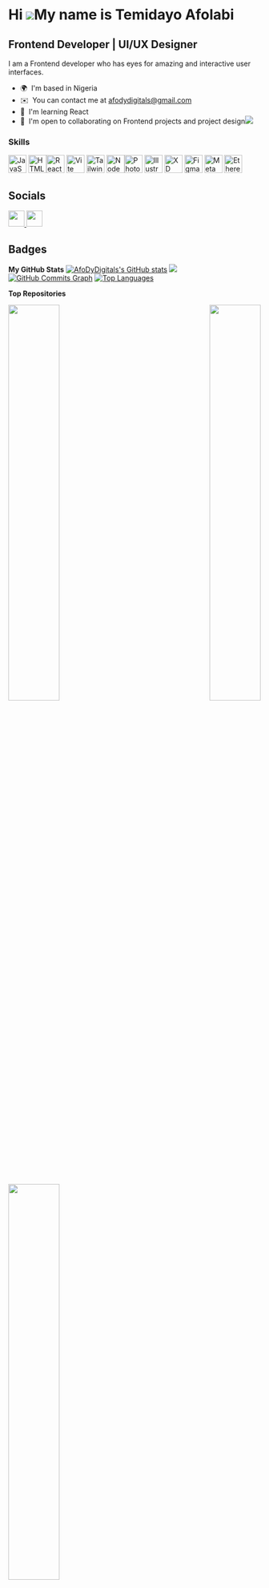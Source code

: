 # Hi ![](https://user-images.githubusercontent.com/18350557/176309783-0785949b-9127-417c-8b55-ab5a4333674e.gif)My name is Temidayo Afolabi

## Frontend Developer | UI/UX Designer

I am a Frontend developer who has eyes for amazing and interactive user interfaces.

- 🌍  I'm based in Nigeria
- ✉️  You can contact me at [afodydigitals@gmail.com](mailto:afodydigitals@gmail.com)
- 🧠  I'm learning React
- 🤝  I'm open to collaborating on Frontend projects and project design<a href="https://www.github.com/AfoDyDigitals" target="_blank" rel="noreferrer"><img src="https://img.shields.io/github/followers/AfoDyDigitals?logo=github&style=for-the-badge&color=facc15&labelColor=1c1917" /></a>
                  
### Skills
<p align="left">
    <a href="https://developer.mozilla.org/en-US/docs/Web/JavaScript" target="_blank" rel="noreferrer"><img src="https://raw.githubusercontent.com/danielcranney/readme-generator/main/public/icons/skills/javascript-colored.svg" width="36" height="36" alt="JavaScript" /></a>
    <a href="https://developer.mozilla.org/en-US/docs/Glossary/HTML5" target="_blank" rel="noreferrer"><img src="https://raw.githubusercontent.com/danielcranney/readme-generator/main/public/icons/skills/html5-colored.svg" width="36" height="36" alt="HTML5" /></a><a href="https://reactjs.org/" target="_blank" rel="noreferrer"><img src="https://raw.githubusercontent.com/danielcranney/readme-generator/main/public/icons/skills/react-colored.svg" width="36" height="36" alt="React" /></a>
    <a href="https://vitejs.dev/" target="_blank" rel="noreferrer"><img src="https://raw.githubusercontent.com/danielcranney/readme-generator/main/public/icons/skills/vite-colored.svg" width="36" height="36" alt="Vite" /></a>
    <a href="https://tailwindcss.com/" target="_blank" rel="noreferrer"><img src="https://raw.githubusercontent.com/danielcranney/readme-generator/main/public/icons/skills/tailwindcss-colored.svg" width="36" height="36" alt="TailwindCSS" /></a>
    <a href="https://nodejs.org/en/" target="_blank" rel="noreferrer"><img src="https://raw.githubusercontent.com/danielcranney/readme-generator/main/public/icons/skills/nodejs-colored.svg" width="36" height="36" alt="NodeJS" /></a><a href="https://www.adobe.com/uk/products/photoshop.html" target="_blank" rel="noreferrer"><img src="https://raw.githubusercontent.com/danielcranney/readme-generator/main/public/icons/skills/photoshop-colored.svg" width="36" height="36" alt="Photoshop" /></a>
    <a href="https://www.adobe.com/uk/products/illustrator.html" target="_blank" rel="noreferrer"><img src="https://raw.githubusercontent.com/danielcranney/readme-generator/main/public/icons/skills/illustrator-colored.svg" width="36" height="36" alt="Illustrator" /></a>
    <a href="https://www.adobe.com/uk/products/xd.html" target="_blank" rel="noreferrer"><img src="https://raw.githubusercontent.com/danielcranney/readme-generator/main/public/icons/skills/xd-colored.svg" width="36" height="36" alt="XD" /></a>
    <a href="https://www.figma.com/" target="_blank" rel="noreferrer"><img src="https://raw.githubusercontent.com/danielcranney/readme-generator/main/public/icons/skills/figma-colored.svg" width="36" height="36" alt="Figma" /></a>
    <a href="https://metamask.io/" target="_blank" rel="noreferrer"><img src="https://raw.githubusercontent.com/danielcranney/readme-generator/main/public/icons/skills/metamask-colored.svg" width="36" height="36" alt="MetaMask" /></a>
    <a href="https://ethereum.org/en/" target="_blank" rel="noreferrer"><img src="https://raw.githubusercontent.com/danielcranney/readme-generator/main/public/icons/skills/ethereum-colored.svg" width="36" height="36" alt="Ethereum" /></a>
</p>
                    
## Socials 
<p align="left">
  <a href="https://www.dribbble.com/AfoDyDigitals" target="_blank" rel="noreferrer">
        <picture>
            <source media="(prefers-color-scheme: dark)" srcset="undefined" />               
            <source media="(prefers-color-scheme: light)" srcset="https://raw.githubusercontent.com/danielcranney/readme-generator/main/public/icons/socials/dribbble.svg" />
            <img src="https://raw.githubusercontent.com/danielcranney/readme-generator/main/public/icons/socials/dribbble.svg" width="32" height="32" />
        </picture>
    </a>
    <a href="https://www.github.com/AfoDyDigitals" target="_blank" rel="noreferrer">
        <picture>
            <source media="(prefers-color-scheme: dark)" srcset="https://raw.githubusercontent.com/danielcranney/readme-generator/main/public/icons/socials/github-dark.svg" />
            <source media="(prefers-color-scheme: light)" srcset="https://raw.githubusercontent.com/danielcranney/readme-generator/main/public/icons/socials/github.svg" />
            <img src="https://raw.githubusercontent.com/danielcranney/readme-generator/main/public/icons/socials/github.svg" width="32" height="32" />
        </picture>
    </a>
</p>

## Badges
<b>My GitHub Stats</b>
    <a href="http://www.github.com/AfoDyDigitals"><img src="https://github-readme-stats.vercel.app/api?username=AfoDyDigitals&show_icons=true&hide=&count_private=true&title_color=f97316&text_color=ffffff&icon_color=facc15&bg_color=1c1917&hide_border=true&show_icons=true" alt="AfoDyDigitals's GitHub stats" /></a>
    <a href="http://www.github.com/AfoDyDigitals"><img src="https://github-readme-streak-stats.herokuapp.com/?user=AfoDyDigitals&stroke=ffffff&background=1c1917&ring=f97316&fire=f97316&currStreakNum=ffffff&currStreakLabel=f97316&sideNums=ffffff&sideLabels=ffffff&dates=ffffff&hide_border=true" /></a>
    <a href="http://www.github.com/AfoDyDigitals"><img src="https://github-readme-activity-graph.cyclic.app/graph?username=AfoDyDigitals&bg_color=1c1917&color=ffffff&line=facc15&point=ffffff&area_color=1c1917&area=true&hide_border=true&custom_title=GitHub%20Commits%20Graph" alt="GitHub Commits Graph" /></a>
    <a href="https://github.com/AfoDyDigitals" align="left"><img src="https://github-readme-stats.vercel.app/api/top-langs/?username=AfoDyDigitals&langs_count=10&title_color=f97316&text_color=ffffff&icon_color=facc15&bg_color=1c1917&hide_border=true&locale=en&custom_title=Top%20%Languages" alt="Top Languages" /></a>
    
<b>Top Repositories</b>
    <div width="100%" align="center">
        <a href="https://github.com/AfoDyDigitals/portfolio-webpage-project" align="left"><img align="left" width="45%" src="https://github-readme-stats.vercel.app/api/pin/?username=AfoDyDigitals&repo=portfolio-webpage-project&title_color=f97316&text_color=ffffff&icon_color=facc15&bg_color=1c1917&hide_border=true&locale=en" /></a>
        <a href="https://github.com/AfoDyDigitals/Responsive-Webpage" align="right"><img align="right" width="45%" src="https://github-readme-stats.vercel.app/api/pin/?username=AfoDyDigitals&repo=Responsive-Webpage&title_color=f97316&text_color=ffffff&icon_color=facc15&bg_color=1c1917&hide_border=true&locale=en" /></a>
    </div><br /><br /><br /><br /><br /><br /><br /><br /><br /><br /><br /><br />
    <div width="100%" align="center">
        <a href="https://github.com/AfoDyDigitals/week9-Assignment" align="left"><img align="left" width="45%" src="https://github-readme-stats.vercel.app/api/pin/?username=AfoDyDigitals&repo=week9-Assignment&title_color=f97316&text_color=ffffff&icon_color=facc15&bg_color=1c1917&hide_border=true&locale=en" /></a>
    </div>
